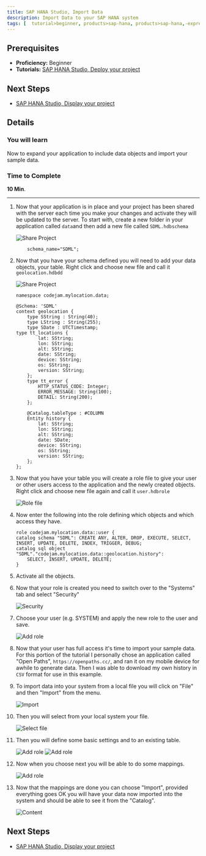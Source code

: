 ```yaml
---
title: SAP HANA Studio, Import Data
description: Import Data to your SAP HANA system
tags: [  tutorial>beginner, products>sap-hana, products>sap-hana,-express-edition, products>sap-hana-studio ]
---
```

## Prerequisites  
 - **Proficiency:** Beginner
 - **Tutorials:** [SAP HANA Studio, Deploy your project](http://www.sap.com/developer/tutorials/studio-deploy-project.html)

## Next Steps
 - [SAP HANA Studio, Display your project](http://www.sap.com/developer/tutorials/studio-display-project.html)

## Details
### You will learn  
Now to expand your application to include data objects and import your sample data.

### Time to Complete
**10 Min**.

---

1. Now that your application is in place and your project has been shared with the server each time you make your changes and activate they will be updated to the server. To start with, create a new folder in your application called `data`and then add a new file called `SDML.hdbschema`

	![Share Project](1.png)

	```
		schema_name="SDML";
	```

2. Now that you have your schema defined you will need to add your data objects, your table. Right click and choose new file and call it `geolocation.hdbdd`

    ![Share Project](2.png)

    ```
    namespace codejam.mylocation.data;

    @Schema: 'SDML'
    context geolocation {
        type SString : String(40);
        type LString : String(255);
        type SDate : UTCTimestamp;
    type tt_locations {
            lat: SString;
            lon: SString;
            alt: SString;
            date: SString;
            device: SString;
            os: SString;
            version: SString;
        };
        type tt_error {
            HTTP_STATUS_CODE: Integer;
            ERROR_MESSAGE: String(100);
            DETAIL: String(200);
        };

        @Catalog.tableType : #COLUMN
        Entity history {
            lat: SString;
            lon: SString;
            alt: SString;
            date: SDate;
            device: SString;
            os: SString;
            version: SString;
        };
    };
    ```

3. Now that you have your table you will create a role file to give your user or other users access to the application and the newly created objects. Right click and choose new file again and call it `user.hdbrole`

	![Role file](4.png)

4. Now enter the following into the role defining which objects and which access they have.

	```
	role codejam.mylocation.data::user {
	catalog schema "SDML": CREATE ANY, ALTER, DROP, EXECUTE, SELECT, INSERT, UPDATE, DELETE, INDEX, TRIGGER, DEBUG;
	catalog sql object "SDML"."codejam.mylocation.data::geolocation.history":
		SELECT, INSERT, UPDATE, DELETE;
	}
	```

5. Activate all the objects.
6. Now that your role is created you need to switch over to the "Systems" tab and select "Security"

	![Security](6.png)

7. Choose your user (e.g. SYSTEM) and apply the new role to the user and save.

	![Add role](7.png)

8. Now that your user has full access it's time to import your sample data. For this portion of the tutorial I personally chose an application called "Open Paths", `https://openpaths.cc/`, and ran it on my mobile device for awhile to generate data. Then I was able to download my own history in `CSV` format for use in this example.

9. To import data into your system from a local file you will click on "File" and then "Import" from the menu.

	![Import](8.png)

10. Then you will select from your local system your file.

	![Select file](9.png)

11. Then you will define some basic settings and to an existing table.

	![Add role](10.png)
	![Add role](11.png)

12. Now when you choose next you will be able to do some mappings.

	![Add role](12.png)

13. Now that the mappings are done you can choose "Import", provided everything goes OK you will have your data now imported into the system and should be able to see it from the "Catalog".

	![Content](13.png)

## Next Steps
 - [SAP HANA Studio, Display your project](http://www.sap.com/developer/tutorials/studio-display-project.html)
